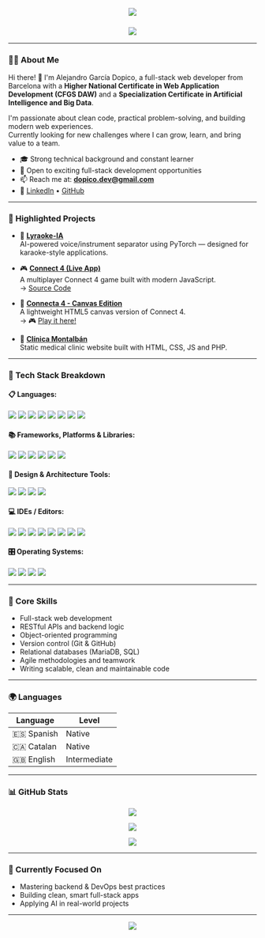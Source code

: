 <p align="center">
  <img src="https://capsule-render.vercel.app/api?type=waving&color=0e64d2&height=150&section=header&text=Welcome%20to%20my%20GitHub!&fontSize=25&fontColor=ffffff" />
</p>

<h3 align="center">
  <img src="https://readme-typing-svg.herokuapp.com?color=0E64D2&lines=Full-Stack+Web+Developer;AI+%26+Big+Data+Specialist;Clean+Code+Enthusiast;Always+learning+and+building" />
</h3>

---

### 👨‍💻 About Me

Hi there! 👋 I'm Alejandro García Dopico, a full-stack web developer from Barcelona with a **Higher National Certificate in Web Application Development (CFGS DAW)** and a **Specialization Certificate in Artificial Intelligence and Big Data**.

I'm passionate about clean code, practical problem-solving, and building modern web experiences.  
Currently looking for new challenges where I can grow, learn, and bring value to a team.

- 🎓 Strong technical background and constant learner  
- 💼 Open to exciting full-stack development opportunities  
- 📫 Reach me at: **dopico.dev@gmail.com**  
- 🔗 [LinkedIn](https://www.linkedin.com/in/dopico-dev/) • [GitHub](https://github.com/Alejandro-Dopico)

---

### 🚀 Highlighted Projects

- 🎤 [**Lyraoke-IA**](https://github.com/Alejandro-Dopico/Lyraoke-IA)  
  AI-powered voice/instrument separator using PyTorch — designed for karaoke-style applications.

- 🎮 [**Connect 4 (Live App)**](https://connect4dopico.netlify.app)  
  A multiplayer Connect 4 game built with modern JavaScript.  
  → [Source Code](https://github.com/Alejandro-Dopico/Connect4)

- 🧩 [**Connecta 4 - Canvas Edition**](https://github.com/Alejandro-Dopico/Connecta-4-Canvas)  
  A lightweight HTML5 canvas version of Connect 4.  
  → 🎮 [Play it here!](https://alejandro-dopico.github.io/Connecta-4-Canvas/)

- 🏥 [**Clínica Montalbán**](https://github.com/Alejandro-Dopico/ClinicaMontalban)  
  Static medical clinic website built with HTML, CSS, JS and PHP.

---

### 🧰 Tech Stack Breakdown

#### 📋 Languages:
<p>
  <img src="https://img.shields.io/badge/-Python-3776AB?style=for-the-badge&logo=python&logoColor=white" />
  <img src="https://img.shields.io/badge/-JavaScript-F7DF1E?style=for-the-badge&logo=javascript&logoColor=black" />
  <img src="https://img.shields.io/badge/-PHP-777BB4?style=for-the-badge&logo=php&logoColor=white" />
  <img src="https://img.shields.io/badge/-Kotlin-0095D5?style=for-the-badge&logo=kotlin&logoColor=white" />
  <img src="https://img.shields.io/badge/-Bash-4EAA25?style=for-the-badge&logo=gnu-bash&logoColor=white" />
  <img src="https://img.shields.io/badge/-Java-007396?style=for-the-badge&logo=java&logoColor=white" />
  <img src="https://img.shields.io/badge/-Swift-F05138?style=for-the-badge&logo=swift&logoColor=white" />
  <img src="https://img.shields.io/badge/-C-00599C?style=for-the-badge&logo=c&logoColor=white" />
</p>

#### 📚 Frameworks, Platforms & Libraries:
<p>
  <img src="https://img.shields.io/badge/-Flask-000000?style=for-the-badge&logo=flask&logoColor=white" />
  <img src="https://img.shields.io/badge/-Django-092E20?style=for-the-badge&logo=django&logoColor=white" />
  <img src="https://img.shields.io/badge/-React-61DAFB?style=for-the-badge&logo=react&logoColor=black" />
  <img src="https://img.shields.io/badge/-Docker-2496ED?style=for-the-badge&logo=docker&logoColor=white" />
  <img src="https://img.shields.io/badge/-Ansible-EE0000?style=for-the-badge&logo=ansible&logoColor=white" />
  <img src="https://img.shields.io/badge/-AWS-232F3E?style=for-the-badge&logo=amazonaws&logoColor=white" />
</p>

#### 🎨 Design & Architecture Tools:
<p>
  <img src="https://img.shields.io/badge/-Lucidchart-FACF39?style=for-the-badge&logo=lucidchart&logoColor=white" />
  <img src="https://img.shields.io/badge/-Draw.io-000000?style=for-the-badge&logo=draw.io&logoColor=white" />
  <img src="https://img.shields.io/badge/-Miro-FF4B00?style=for-the-badge&logo=miro&logoColor=white" />
  <img src="https://img.shields.io/badge/-Figma-F24E1E?style=for-the-badge&logo=figma&logoColor=white" />
</p>

#### 💻 IDEs / Editors:
<p>
  <img src="https://img.shields.io/badge/-VS_Code-007ACC?style=for-the-badge&logo=visualstudiocode&logoColor=white" />
  <img src="https://img.shields.io/badge/-IntelliJ_IDEA-000000?style=for-the-badge&logo=intellijidea&logoColor=white" />
  <img src="https://img.shields.io/badge/-NetBeans-2F4F4F?style=for-the-badge&logo=netbeans&logoColor=white" />
  <img src="https://img.shields.io/badge/-PyCharm-000000?style=for-the-badge&logo=pycharm&logoColor=white" />
  <img src="https://img.shields.io/badge/-Atom-66595C?style=for-the-badge&logo=atom&logoColor=white" />
  <img src="https://img.shields.io/badge/-CodePen-000000?style=for-the-badge&logo=codepen&logoColor=white" />
  <img src="https://img.shields.io/badge/-CodeSandbox-222222?style=for-the-badge&logo=codesandbox&logoColor=white" />
  <img src="https://img.shields.io/badge/-Eclipse-2C2255?style=for-the-badge&logo=eclipse&logoColor=white" />
</p>

#### 🎛️ Operating Systems:
<p>
  <img src="https://img.shields.io/badge/-macOS-000000?style=for-the-badge&logo=apple&logoColor=white" />
  <img src="https://img.shields.io/badge/-Linux-FCC624?style=for-the-badge&logo=linux&logoColor=black" />
  <img src="https://img.shields.io/badge/-Ubuntu-E95420?style=for-the-badge&logo=ubuntu&logoColor=white" />
  <img src="https://img.shields.io/badge/-Windows-0078D6?style=for-the-badge&logo=windows&logoColor=white" />
</p>

---

### 🧠 Core Skills

- Full-stack web development  
- RESTful APIs and backend logic  
- Object-oriented programming  
- Version control (Git & GitHub)  
- Relational databases (MariaDB, SQL)  
- Agile methodologies and teamwork  
- Writing scalable, clean and maintainable code

---

### 🌍 Languages

| Language   | Level         |
|------------|---------------|
| 🇪🇸 Spanish  | Native        |
| 🇨🇦 Catalan  | Native        |
| 🇬🇧 English  | Intermediate  |

---

### 📊 GitHub Stats

<p align="center">
  <img src="https://github-readme-stats.vercel.app/api?username=Alejandro-Dopico&show_icons=true&theme=tokyonight" />
</p>

<p align="center">
  <img src="https://github-readme-stats.vercel.app/api/top-langs/?username=Alejandro-Dopico&layout=compact&theme=tokyonight" />
</p>

<p align="center">
  <img src="https://github-readme-streak-stats.herokuapp.com/?user=Alejandro-Dopico&theme=tokyonight" />
</p>

---

### 🎯 Currently Focused On

- Mastering backend & DevOps best practices  
- Building clean, smart full-stack apps  
- Applying AI in real-world projects

---

<p align="center">
  <img src="https://capsule-render.vercel.app/api?section=footer&type=waving&color=0e64d2&height=120"/>
</p>
